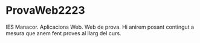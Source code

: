 # ProvaWeb2223
IES Manacor. Aplicacions Web. Web de prova. Hi anirem posant contingut a mesura que anem fent proves al llarg del curs.
